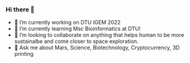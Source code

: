 ### Hi there 👋

- 🔭 I’m currently working on DTU IGEM 2022
- 🌱 I’m currently learning Msc Bioinformatics at DTU!
- 👯 I’m looking to collaborate on anything that helps human to be more sustainalbe and come closer to space exploration. 
- 💬 Ask me about Mars, Science, Biotechnology, Cryptocurrency, 3D printing
